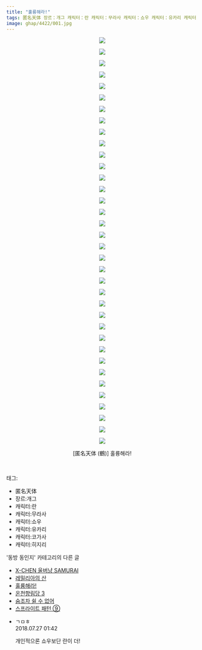 ```yaml
---
title: "훌륭해라!"
tags: 匿名天体 장르：개그 캐릭터：란 캐릭터：무라사 캐릭터：쇼우 캐릭터：유카리 캐릭터：코가사 캐릭터：히지리 鶴 동방_동인지
image: ghap/4422/001.jpg
---
```

<div class="article">
<p style="text-align: center; clear: none; float: none;"><img src="{{ site.nasurl }}/ghap/4422/001.jpg"/></p>
<p style="text-align: center; clear: none; float: none;"><img src="{{ site.nasurl }}/ghap/4422/002.jpg"/></p>
<p style="text-align: center; clear: none; float: none;"><img src="{{ site.nasurl }}/ghap/4422/003.jpg"/></p>
<p style="text-align: center; clear: none; float: none;"><img src="{{ site.nasurl }}/ghap/4422/004.jpg"/></p>
<p style="text-align: center; clear: none; float: none;"><img src="{{ site.nasurl }}/ghap/4422/005.jpg"/></p>
<p style="text-align: center; clear: none; float: none;"><img src="{{ site.nasurl }}/ghap/4422/006.jpg"/></p>
<p style="text-align: center; clear: none; float: none;"><img src="{{ site.nasurl }}/ghap/4422/007.jpg"/></p>
<p style="text-align: center; clear: none; float: none;"><img src="{{ site.nasurl }}/ghap/4422/008.jpg"/></p>
<p style="text-align: center; clear: none; float: none;"><img src="{{ site.nasurl }}/ghap/4422/009.jpg"/></p>
<p style="text-align: center; clear: none; float: none;"><img src="{{ site.nasurl }}/ghap/4422/010.jpg"/></p>
<p style="text-align: center; clear: none; float: none;"><img src="{{ site.nasurl }}/ghap/4422/011.jpg"/></p>
<p style="text-align: center; clear: none; float: none;"><img src="{{ site.nasurl }}/ghap/4422/012.jpg"/></p>
<p style="text-align: center; clear: none; float: none;"><img src="{{ site.nasurl }}/ghap/4422/013.jpg"/></p>
<p style="text-align: center; clear: none; float: none;"><img src="{{ site.nasurl }}/ghap/4422/014.jpg"/></p>
<p style="text-align: center; clear: none; float: none;"><img src="{{ site.nasurl }}/ghap/4422/015.jpg"/></p>
<p style="text-align: center; clear: none; float: none;"><img src="{{ site.nasurl }}/ghap/4422/016.jpg"/></p>
<p style="text-align: center; clear: none; float: none;"><img src="{{ site.nasurl }}/ghap/4422/017.jpg"/></p>
<p style="text-align: center; clear: none; float: none;"><img src="{{ site.nasurl }}/ghap/4422/018.jpg"/></p>
<p style="text-align: center; clear: none; float: none;"><img src="{{ site.nasurl }}/ghap/4422/019.jpg"/></p>
<p style="text-align: center; clear: none; float: none;"><img src="{{ site.nasurl }}/ghap/4422/020.jpg"/></p>
<p style="text-align: center; clear: none; float: none;"><img src="{{ site.nasurl }}/ghap/4422/021.jpg"/></p>
<p style="text-align: center; clear: none; float: none;"><img src="{{ site.nasurl }}/ghap/4422/022.jpg"/></p>
<p style="text-align: center; clear: none; float: none;"><img src="{{ site.nasurl }}/ghap/4422/023.jpg"/></p>
<p style="text-align: center; clear: none; float: none;"><img src="{{ site.nasurl }}/ghap/4422/024.jpg"/></p>
<p style="text-align: center; clear: none; float: none;"><img src="{{ site.nasurl }}/ghap/4422/025.jpg"/></p>
<p style="text-align: center; clear: none; float: none;"><img src="{{ site.nasurl }}/ghap/4422/026.jpg"/></p>
<p style="text-align: center; clear: none; float: none;"><img src="{{ site.nasurl }}/ghap/4422/027.jpg"/></p>
<p style="text-align: center; clear: none; float: none;"><img src="{{ site.nasurl }}/ghap/4422/028.jpg"/></p>
<p style="text-align: center; clear: none; float: none;"><img src="{{ site.nasurl }}/ghap/4422/029.jpg"/></p>
<p style="text-align: center; clear: none; float: none;"><img src="{{ site.nasurl }}/ghap/4422/030.jpg"/></p>
<p style="text-align: center; clear: none; float: none;"><img src="{{ site.nasurl }}/ghap/4422/031.jpg"/></p>
<p style="text-align: center; clear: none; float: none;"><img src="{{ site.nasurl }}/ghap/4422/032.jpg"/></p>
<p style="text-align: center; clear: none; float: none;"><img src="{{ site.nasurl }}/ghap/4422/033.jpg"/></p>
<p style="text-align: center; clear: none; float: none;"><img src="{{ site.nasurl }}/ghap/4422/034.jpg"/></p>
<p style="text-align: center; clear: none; float: none;"><img src="{{ site.nasurl }}/ghap/4422/035.jpg"/></p>
<p style="text-align: center; clear: none; float: none;"><img src="{{ site.nasurl }}/ghap/4422/036.jpg"/></p>
<p style="text-align: center; clear: none; float: none;">[匿名天体 (鶴)] 훌륭해라!</p>
<p><br/></p>
</div><div class="tagTrail">
<p>태그: </p>
<ul>
<li>匿名天体</li>
<li>장르:개그</li>
<li>캐릭터:란</li>
<li>캐릭터:무라사</li>
<li>캐릭터:쇼우</li>
<li>캐릭터:유카리</li>
<li>캐릭터:코가사</li>
<li>캐릭터:히지리</li>
</ul>
</div><div class="another">
<p>'동방 동인지' 카테고리의 다른 글</p>
<ul>
<li><a href="/2018-06-09-ghap_4424">X-CHEN 울버냥 SAMURAI</a></li>
<li><a href="/2018-06-09-ghap_4423">레밀리아의 산</a></li>
<li><a href="/2018-06-09-ghap_4422">훌륭해라!</a></li>
<li><a href="/2018-06-09-ghap_4421">온천향림당 3</a></li>
<li><a href="/2018-06-09-ghap_4420">숨조차 쉴 수 없어</a></li>
<li><a href="/2018-06-09-ghap_4419">스프라이트 패턴 ⑨</a></li>
</ul>
</div><div class="cb_module cb_fluid">
<div class="cb_wrt cb_profile">
<div class="comment">
<ul>
<li class="cb_thumb_off" id="comment15294495">
<div class="cb_comment_area">
<div class="cb_info_area">
<div class="cb_section">
<span class="cb_nick_name">ㄱㅁㅎ</span>
</div>
<div class="cb_section">
<span class="cb_date">2018.07.27 01:42 </span>
</div>
</div>
<div class="cb_dsc_comment">
<p class="cb_dsc">
											개인적으론 쇼우보단 란이 더!
										</p>
</div>
</div></li>
</ul>
</div>
</div><!-- commentList close -->
</div>